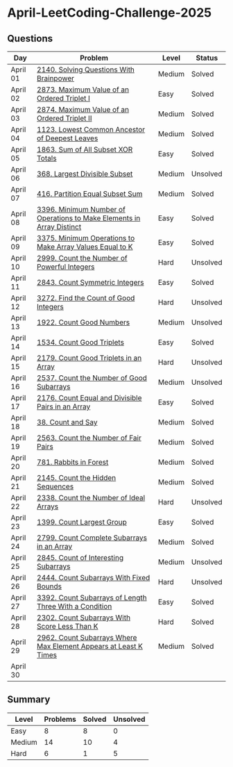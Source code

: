 # April-LeetCoding-Challenge-2025


## Questions
| Day | Problem | Level | Status |
| --- | --- | --- | --- |
| April 01 | [2140. Solving Questions With Brainpower](https://leetcode.com/problems/solving-questions-with-brainpower/) | Medium | Solved |
| April 02 | [2873. Maximum Value of an Ordered Triplet I](https://leetcode.com/problems/maximum-value-of-an-ordered-triplet-i/) | Easy | Solved |
| April 03 | [2874. Maximum Value of an Ordered Triplet II](https://leetcode.com/problems/maximum-value-of-an-ordered-triplet-ii/) | Medium | Solved |
| April 04 | [1123. Lowest Common Ancestor of Deepest Leaves](https://leetcode.com/problems/lowest-common-ancestor-of-deepest-leaves/) | Medium | Solved |
| April 05 | [1863. Sum of All Subset XOR Totals](https://leetcode.com/problems/sum-of-all-subset-xor-totals/) | Easy | Solved |
| April 06 | [368. Largest Divisible Subset](https://leetcode.com/problems/largest-divisible-subset/) | Medium | Unsolved |
| April 07 | [416. Partition Equal Subset Sum](https://leetcode.com/problems/partition-equal-subset-sum/) | Medium | Solved |
| April 08 | [3396. Minimum Number of Operations to Make Elements in Array Distinct](https://leetcode.com/problems/minimum-number-of-operations-to-make-elements-in-array-distinct/) | Easy | Solved |
| April 09 | [3375. Minimum Operations to Make Array Values Equal to K](https://leetcode.com/problems/minimum-operations-to-make-array-values-equal-to-k/) | Easy | Solved |
| April 10 | [2999. Count the Number of Powerful Integers](https://leetcode.com/problems/count-the-number-of-powerful-integers/) | Hard | Unsolved |
| April 11 | [2843. Count Symmetric Integers](https://leetcode.com/problems/count-symmetric-integers/) | Easy | Solved |
| April 12 | [3272. Find the Count of Good Integers](https://leetcode.com/problems/find-the-count-of-good-integers/) | Hard | Unsolved |
| April 13 | [1922. Count Good Numbers](https://leetcode.com/problems/count-good-numbers/) | Medium | Unsolved |
| April 14 | [1534. Count Good Triplets](https://leetcode.com/problems/count-good-triplets/) | Easy | Solved |
| April 15 | [2179. Count Good Triplets in an Array](https://leetcode.com/problems/count-good-triplets-in-an-array/) | Hard | Unsolved |
| April 16 | [2537. Count the Number of Good Subarrays](https://leetcode.com/problems/count-the-number-of-good-subarrays/) | Medium | Unsolved |
| April 17 | [2176. Count Equal and Divisible Pairs in an Array](https://leetcode.com/problems/count-equal-and-divisible-pairs-in-an-array/) | Easy | Solved |
| April 18 | [38. Count and Say](https://leetcode.com/problems/count-and-say/) | Medium | Solved |
| April 19 | [2563. Count the Number of Fair Pairs](https://leetcode.com/problems/count-the-number-of-fair-pairs/) | Medium | Solved |
| April 20 | [781. Rabbits in Forest](https://leetcode.com/problems/rabbits-in-forest/) | Medium | Solved |
| April 21 | [2145. Count the Hidden Sequences](https://leetcode.com/problems/count-the-hidden-sequences/) | Medium | Solved |
| April 22 | [2338. Count the Number of Ideal Arrays](https://leetcode.com/problems/count-the-number-of-ideal-arrays/) | Hard | Unsolved |
| April 23 | [1399. Count Largest Group](https://leetcode.com/problems/count-largest-group/) | Easy | Solved |
| April 24 | [2799. Count Complete Subarrays in an Array](https://leetcode.com/problems/count-complete-subarrays-in-an-array/) | Medium | Solved |
| April 25 | [2845. Count of Interesting Subarrays](https://leetcode.com/problems/count-of-interesting-subarrays/) | Medium | Unsolved |
| April 26 | [2444. Count Subarrays With Fixed Bounds](https://leetcode.com/problems/count-subarrays-with-fixed-bounds/) | Hard | Unsolved |
| April 27 | [3392. Count Subarrays of Length Three With a Condition](https://leetcode.com/problems/count-subarrays-of-length-three-with-a-condition/) | Easy | Solved |
| April 28 | [2302. Count Subarrays With Score Less Than K](https://leetcode.com/problems/count-subarrays-with-score-less-than-k/) | Hard | Solved |
| April 29 | [2962. Count Subarrays Where Max Element Appears at Least K Times](https://leetcode.com/problems/count-subarrays-where-max-element-appears-at-least-k-times/) | Medium | Solved |
| April 30 | []() |  |  |


## Summary
| Level  | Problems | Solved | Unsolved |
| ---    | --- | --- | --- |
| Easy   | 8 | 8 | 0 |
| Medium | 14 | 10 | 4 |
| Hard   | 6 | 1 | 5 |

